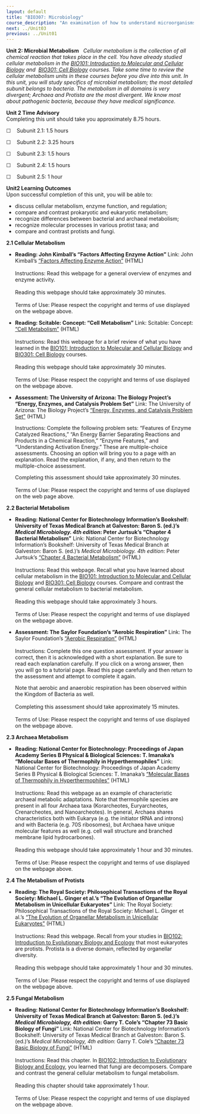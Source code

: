```yaml
---
layout: default
title: "BIO307: Microbiology"
course_description: "An examination of how to understand microorganisms, including their taxonomy and identification, chemistry and metabolism, growth, reproduction, and genetic characteristics. Particular emphasis on the common organisms that cause human disease, including bacteria, fungi, protozoa and helminthes, and viruses."
next: ../Unit03
previous: ../Unit01
---
```

**Unit 2: Microbial Metabolism** <span id="2"></span> 
*Cellular metabolism is the collection of all chemical reaction that
takes place in the cell. You have already studied cellular metabolism in
the [BIO101: Introduction to Molecular and Cellular
Biology](http://www.saylor.org/courses/bio101a) and  [BIO301: Cell
Biology](http://www.saylor.org/courses/bio301/) courses. Take some time
to review the cellular metabolism units in these courses before you dive
into this unit. In this unit, you will study specifics of microbial
metabolism; the most detailed subunit belongs to bacteria. The
metabolism in all domains is very divergent; Archaea and Protista are
the most divergent. We know most about pathogenic bacteria, because they
have medical significance.*

**Unit 2 Time Advisory**  
Completing this unit should take you approximately 8.75 hours.  
  
 ☐    Subunit 2.1: 1.5 hours  
  
 ☐    Subunit 2.2: 3.25 hours  
  
 ☐    Subunit 2.3: 1.5 hours  
  
 ☐    Subunit 2.4: 1.5 hours  
  
 ☐    Subunit 2.5: 1 hour

**Unit2 Learning Outcomes**  
Upon successful completion of this unit, you will be able to:
-   discuss cellular metabolism, enzyme function, and regulation;
-   compare and contrast prokaryotic and eukaryotic metabolism;
-   recognize differences between bacterial and archaeal metabolism; 
-   recognize molecular processes in various protist taxa; and
-   compare and contrast protists and fungi.

**2.1 Cellular Metabolism** <span id="2.1"></span> 
-   **Reading: John Kimball’s “Factors Affecting Enzyme Action”**
    Link: John Kimball’s [“Factors Affecting Enzyme
    Action”](http://users.rcn.com/jkimball.ma.ultranet/BiologyPages/E/Enzymes.html#pHandTemp)
    (HTML)  
        
     Instructions: Read this webpage for a general overview of enzymes
    and enzyme activity.  
        
     Reading this webpage should take approximately 30 minutes.  
        
     Terms of Use: Please respect the copyright and terms of use
    displayed on the webpage above.

-   **Reading: Scitable: Concept: “Cell Metabolism”**
    Link: Scitable: Concept: [“Cell
    Metabolism”](http://www.nature.com/scitable/topicpage/cell-metabolism-14026182)
    (HTML)  
        
     Instructions: Read this webpage for a brief review of what you have
    learned in the [BIO101: Introduction to Molecular and Cellular
    Biology](http://www.saylor.org/courses/bio101a) and [BIO301: Cell
    Biology](http://www.saylor.org/courses/bio301/) courses.  
        
     Reading this webpage should take approximately 30 minutes.  
        
     Terms of Use: Please respect the copyright and terms of use
    displayed on the webpage above.

-   **Assessment: The University of Arizona: The Biology Project’s
    “Energy, Enzymes, and Catalysis Problem Set”**
    Link: The University of Arizona: The Biology Project’s [“Energy,
    Enzymes, and Catalysis Problem
    Set”](http://www.biology.arizona.edu/biochemistry/problem_sets/energy_enzymes_catalysis/Energy_Enzymes_catalysis.html)
    (HTML)  
      
     Instructions: Complete the following problem sets: “Features of
    Enzyme Catalyzed Reactions,” “An Energy Barrier Separating Reactions
    and Products in a Chemical Reaction,” “Enzyme Features,” and
    “Understanding Activation Energy.” These are multiple-choice
    assessments. Choosing an option will bring you to a page with an
    explanation. Read the explanation, if any, and then return to the
    multiple-choice assessment.   
      
     Completing this assessment should take approximately 30 minutes.  
        
     Terms of Use: Please respect the copyright and terms of use
    displayed on the web page above.

**2.2 Bacterial Metabolism** <span id="2.2"></span> 
-   **Reading: National Center for Biotechnology Information’s
    Bookshelf: University of Texas Medical Branch at Galveston: Baron S.
    (ed.)’s *Medical Microbiology. 4th edition*: Peter Jurtsuk’s
    “Chapter 4 Bacterial Metabolism”**
    Link: National Center for Biotechnology Information’s Bookshelf:
    University of Texas Medical Branch at Galveston: Baron S. (ed.)’s
    *Medical Microbiology. 4th edition*: Peter Jurtsuk’s [“Chapter 4
    Bacterial
    Metabolism”](http://www.ncbi.nlm.nih.gov/books/NBK7919/) (HTML)  
        
     Instructions: Read this webpage. Recall what you have learned about
    cellular metabolism in the [BIO101: Introduction to Molecular and
    Cellular Biology](http://www.saylor.org/courses/bio101a) and
    [BIO301: Cell Biology](http://www.saylor.org/courses/bio301/)
    courses. Compare and contrast the general cellular metabolism to
    bacterial metabolism.  
        
     Reading this webpage should take approximately 3 hours.  
        
     Terms of Use: Please respect the copyright and terms of use
    displayed on the webpage above.

-   **Assessment: The Saylor Foundation’s “Aerobic Respiration”**
    Link: The Saylor Foundation’s [“Aerobic
    Respiration”](http://www.saylor.org/content/bio307/assessments/BIO403_Unit_2_2_assessment.html)
    (HTML)  
        
     Instructions: Complete this one question assessment. If your answer
    is correct, then it is acknowledged with a short explanation. Be
    sure to read each explanation carefully. If you click on a wrong
    answer, then you will go to a tutorial page. Read this page
    carefully and then return to the assessment and attempt to complete
    it again.  
      
     Note that aerobic and anaerobic respiration has been observed
    within the Kingdom of Bacteria as well.  
        
     Completing this assessment should take approximately 15 minutes.  
        
     Terms of Use: Please respect the copyright and terms of use
    displayed on the webpage above.

**2.3 Archaea Metabolism** <span id="2.3"></span> 
-   **Reading: National Center for Biotechnology: Proceedings of Japan
    Academy Series B Physical & Biological Sciences: T. Imanaka’s
    “Molecular Bases of Thermophily in Hyperthermophiles”**
    Link: National Center for Biotechnology: Proceedings of Japan
    Academy Series B Physical & Biological Sciences: T. Imanaka’s
    [“Molecular Bases of Thermophily in
    Hyperthermophiles”](http://www.ncbi.nlm.nih.gov/pmc/articles/PMC3309922/?tool=pubmed)
    (HTML)  
        
     Instructions: Read this webpage as an example of characteristic
    archaeal metabolic adaptations. Note that thermophile species are
    present in all four Archaea taxa (Korarcheotes, Euryarcheotes,
    Crenarcheotes, and Nanoarcheotes). In general, Archaea shares
    characteristics both with Eukarya (e.g. the initiator tRNA and
    introns) and with Bacteria (e.g. 70S ribosomes), but Archaea have
    unique molecular features as well (e.g. cell wall structure and
    branched membrane lipid hydrocarbones).  
        
     Reading this webpage should take approximately 1 hour and 30
    minutes.  
        
     Terms of Use: Please respect the copyright and terms of use
    displayed on the webpage above.

**2.4 The Metabolism of Protists** <span id="2.4"></span> 
-   **Reading: The Royal Society: Philosophical Transactions of the
    Royal Society: Michael L. Ginger et al.’s “The Evolution of
    Organellar Metabolism in Unicellular Eukaryotes”**
    Link: The Royal Society: Philosophical Transactions of the Royal
    Society: Michael L. Ginger et al.’s [“The Evolution of Organellar
    Metabolism in Unicellular
    Eukaryotes”](http://rstb.royalsocietypublishing.org/content/365/1541/693.full) (HTML)  
        
     Instructions: Read this webpage. Recall from your studies in
    [BIO102: Introduction to Evolutionary Biology and
    Ecology](http://www.saylor.org/courses/bio102/) that most eukaryotes
    are protists. Protista is a diverse domain, reflected by organellar
    diversity.  
        
     Reading this webpage should take approximately 1 hour and 30
    minutes.  
        
     Terms of Use: Please respect the copyright and terms of use
    displayed on the webpage above.

**2.5 Fungal Metabolism** <span id="2.5"></span> 
-   **Reading: National Center for Biotechnology Information’s
    Bookshelf: University of Texas Medical Branch at Galveston: Baron S.
    (ed.)’s *Medical Microbiology, 4th edition*: Garry T. Cole’s
    “Chapter 73 Basic Biology of Fungi”**
    Link: National Center for Biotechnology Information’s Bookshelf:
    University of Texas Medical Branch at Galveston: Baron S. (ed.)’s
    *Medical Microbiology, 4th edition*: Garry T. Cole’s [“Chapter 73
    Basic Biology of
    Fungi”](http://www.ncbi.nlm.nih.gov/books/NBK8099/) (HTML)  
        
     Instructions: Read this chapter. In [BIO102: Introduction to
    Evolutionary Biology and
    Ecology](http://www.saylor.org/courses/bio102/), you learned that
    fungi are decomposers. Compare and contrast the general cellular
    metabolism to fungal metabolism.  
        
     Reading this chapter should take approximately 1 hour.  
        
     Terms of Use: Please respect the copyright and terms of use
    displayed on the webpage above.


